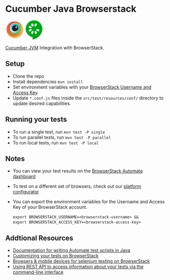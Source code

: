 # Cucumber Java Browserstack 
<img src="src/test/resources/img/browserstack.png" width="60" height="60" ><img src="src/test/resources/img/cucumber.png" width="60" height="60" >

[Cucumber JVM](https://cucumber.io/docs/reference/jvm) Integration with BrowserStack.

## Setup
* Clone the repo
* Install dependencies `mvn install`
* Set environment variables with your [BrowserStack Username and Access Key](https://www.browserstack.com/accounts/settings).
* Update `*.conf.js` files inside the `src/test/resources/conf/` directory to update desired capabilities.

## Running your tests
* To run a single test, run `mvn test -P single`
* To run parallel tests, run `mvn test -P parallel` 
* To run local tests, run `mvn test -P local`



## Notes
* You can view your test results on the [BrowserStack Automate dashboard](https://www.browserstack.com/automate)
* To test on a different set of browsers, check out our [platform configurator](https://www.browserstack.com/automate/java#setting-os-and-browser)
* You can export the environment variables for the Username and Access Key of your BrowserStack account. 

  ```
  export BROWSERSTACK_USERNAME=<browserstack-username> &&
  export BROWSERSTACK_ACCESS_KEY=<browserstack-access-key>
  ```

## Addtional Resources
* [Documentation for writing Automate test scripts in Java](https://www.browserstack.com/automate/java)
* [Customizing your tests on BrowserStack](https://www.browserstack.com/automate/capabilities)
* [Browsers & mobile devices for selenium testing on BrowserStack](https://www.browserstack.com/list-of-browsers-and-platforms?product=automate)
* [Using REST API to access information about your tests via the command-line interface](https://www.browserstack.com/automate/rest-api)
